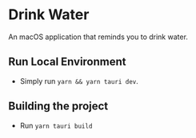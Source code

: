 # Drink Water

An macOS application that reminds you to drink water.

## Run Local Environment

- Simply run `yarn && yarn tauri dev`.

## Building the project

- Run `yarn tauri build`
